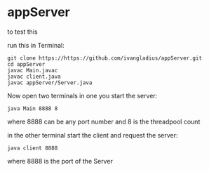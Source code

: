 # appServer

to test this

run this in Terminal:
```
git clone https://https://github.com/ivangladius/appServer.git
cd appServer
javac Main.javac
javac client.java
javac appServer/Server.java
```

Now open two terminals in one you start the server: 
```
java Main 8888 8
```
where 8888 can be any port number and 8 is the threadpool count

in the other terminal start the client and request the server: 
```
java client 8888
```
where 8888 is the port of the Server

